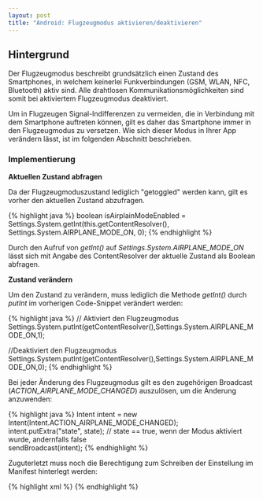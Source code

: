 ```yaml
---
layout: post
title: "Android: Flugzeugmodus aktivieren/deaktivieren"
---
```




## Hintergrund

Der Flugzeugmodus beschreibt grundsätzlich einen Zustand des Smartphones, in welchem keinerlei Funkverbindungen (GSM, WLAN, NFC, Bluetooth) aktiv sind.
Alle drahtlosen Kommunikationsmöglichkeiten sind somit bei aktiviertem Flugzeugmodus deaktiviert.

Um in Flugzeugen Signal-Indifferenzen zu vermeiden, die in Verbindung mit dem Smartphone auftreten können, gilt es daher das Smartphone immer in den Flugzeugmodus zu versetzen.
Wie sich dieser Modus in Ihrer App verändern lässt, ist im folgenden Abschnitt beschrieben.

### Implementierung

<strong>Aktuellen Zustand abfragen </strong>

Da der Flugzeugmoduszustand lediglich "getoggled" werden kann, gilt es vorher den aktuellen Zustand abzufragen.

{% highlight java %}
boolean isAirplainModeEnabled = Settings.System.getInt(this.getContentResolver(), Settings.System.AIRPLANE_MODE_ON, 0); 
{% endhighlight %}

Durch den Aufruf von <em>getInt()</em> auf <em>Settings.System.AIRPLANE\_MODE\_ON</em> lässt sich mit Angabe des ContentResolver der aktuelle Zustand als Boolean abfragen.

<strong>Zustand verändern</strong>

Um den Zustand zu verändern, muss lediglich die Methode <em>getInt()</em> durch <em>putInt</em> im vorherigen Code-Snippet verändert werden:

{% highlight java %}
// Aktiviert den Flugzeugmodus
Settings.System.putInt(getContentResolver(),Settings.System.AIRPLANE_MODE_ON,1);

//Deaktiviert den Flugzeugmodus
Settings.System.putInt(getContentResolver(),Settings.System.AIRPLANE_MODE_ON,0);
{% endhighlight %}

Bei jeder Änderung des Flugzeugmodus gilt es den zugehörigen Broadcast (<em>ACTION\_AIRPLANE\_MODE\_CHANGED</em>) auszulösen, um die Änderung anzuwenden:

{% highlight java %}
Intent intent = new Intent(Intent.ACTION_AIRPLANE_MODE_CHANGED);	
intent.putExtra("state", state); // state == true, wenn der Modus aktiviert wurde, andernfalls false										
sendBroadcast(intent);
{% endhighlight %}

Zuguterletzt muss noch die Berechtigung zum Schreiben der Einstellung im Manifest hinterlegt werden:

{% highlight xml %}
<uses-permission android:name="android.permission.WRITE_SETTINGS" />
{% endhighlight %}